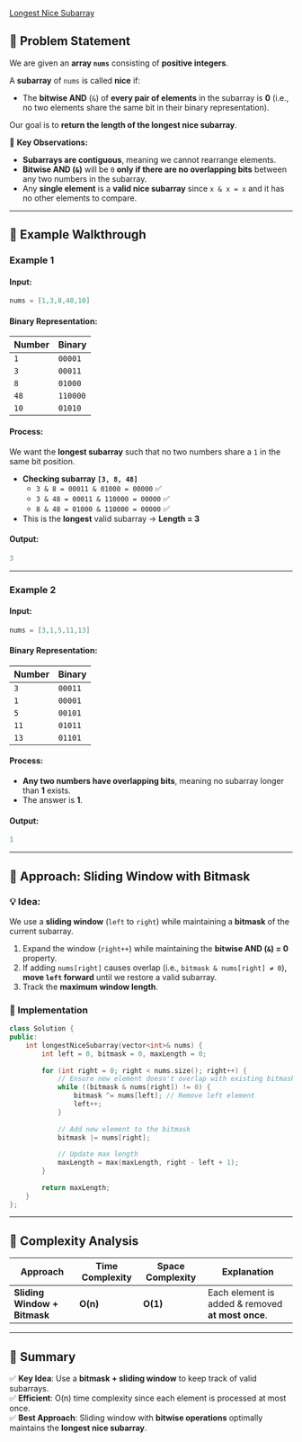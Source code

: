 [Longest Nice Subarray](https://leetcode.com/problems/longest-nice-subarray/description/?envType=daily-question&envId=2025-03-18)

## **📌 Problem Statement**  
We are given an **array `nums`** consisting of **positive integers**.  

A **subarray** of `nums` is called **nice** if:  
- The **bitwise AND** (`&`) of **every pair of elements** in the subarray is **0** (i.e., no two elements share the same bit in their binary representation).  

Our goal is to **return the length of the longest nice subarray**.  

🔹 **Key Observations:**  
- **Subarrays are contiguous**, meaning we cannot rearrange elements.  
- **Bitwise AND (`&`)** will be `0` **only if there are no overlapping bits** between any two numbers in the subarray.  
- Any **single element** is a **valid nice subarray** since `x & x = x` and it has no other elements to compare.

---

## **🔹 Example Walkthrough**  

### **Example 1**  
#### **Input:**  
```cpp
nums = [1,3,8,48,10]
```
#### **Binary Representation:**  
| Number | Binary |  
|---------|----------------|  
| `1`     | `00001`        |  
| `3`     | `00011`        |  
| `8`     | `01000`        |  
| `48`    | `110000`       |  
| `10`    | `01010`        |  

#### **Process:**  
We want the **longest subarray** such that no two numbers share a `1` in the same bit position.  

- **Checking subarray `[3, 8, 48]`**  
  - `3 & 8 = 00011 & 01000 = 00000` ✅  
  - `3 & 48 = 00011 & 110000 = 00000` ✅  
  - `8 & 48 = 01000 & 110000 = 00000` ✅  
- This is the **longest** valid subarray → **Length = 3**  

#### **Output:**  
```cpp
3
```

---

### **Example 2**  
#### **Input:**  
```cpp
nums = [3,1,5,11,13]
```
#### **Binary Representation:**  
| Number | Binary |  
|---------|----------------|  
| `3`     | `00011`        |  
| `1`     | `00001`        |  
| `5`     | `00101`        |  
| `11`    | `01011`        |  
| `13`    | `01101`        |  

#### **Process:**  
- **Any two numbers have overlapping bits**, meaning no subarray longer than **1** exists.  
- The answer is **1**.  

#### **Output:**  
```cpp
1
```

---

## **🔹 Approach: Sliding Window with Bitmask**
### **💡 Idea:**  
We use a **sliding window** (`left` to `right`) while maintaining a **bitmask** of the current subarray.  
1. Expand the window (`right++`) while maintaining the **bitwise AND (`&`) = 0** property.  
2. If adding `nums[right]` causes overlap (i.e., `bitmask & nums[right] ≠ 0`), **move `left` forward** until we restore a valid subarray.  
3. Track the **maximum window length**.  

### **🔹 Implementation**
```cpp
class Solution {
public:
    int longestNiceSubarray(vector<int>& nums) {
        int left = 0, bitmask = 0, maxLength = 0;
        
        for (int right = 0; right < nums.size(); right++) {
            // Ensure new element doesn't overlap with existing bitmask
            while ((bitmask & nums[right]) != 0) {
                bitmask ^= nums[left]; // Remove left element
                left++;
            }
            
            // Add new element to the bitmask
            bitmask |= nums[right];
            
            // Update max length
            maxLength = max(maxLength, right - left + 1);
        }
        
        return maxLength;
    }
};
```

---

## **🔹 Complexity Analysis**
| Approach | Time Complexity | Space Complexity | Explanation |
|----------|---------------|----------------|-------------|
| **Sliding Window + Bitmask** | **O(n)** | **O(1)** | Each element is added & removed **at most once**. |

---

## **🔹 Summary**
✅ **Key Idea**: Use a **bitmask + sliding window** to keep track of valid subarrays.  
✅ **Efficient**: O(n) time complexity since each element is processed at most once.  
✅ **Best Approach**: Sliding window with **bitwise operations** optimally maintains the **longest nice subarray**.  

